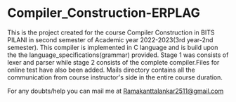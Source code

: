 # Compiler_Construction-ERPLAG
This is the project created for the course Compiler Construction in BITS PILANI in second semester of Academic year 2022-2023(3rd year-2nd semester). 
This compiler is implemented in C language and is build upon the the language_specifications(grammar) provided.
Stage 1 was consists of lexer and parser while stage 2 consists of the complete compiler.Files for online test have also been added.
Mails directory contains all the communication from course instructor's side in the entire course duration.

For any doubts/help you can mail me at Ramakanttalankar2511@gmail.com
